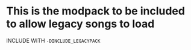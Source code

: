 # This is the modpack to be included to allow legacy songs to load

INCLUDE WITH `-DINCLUDE_LEGACYPACK`